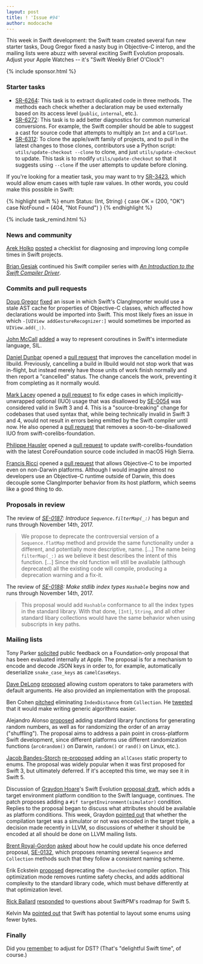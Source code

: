 ```yaml
---
layout: post
title: ! 'Issue #94'
author: modocache
---
```


This week in Swift development: the Swift team created several fun new starter
tasks, Doug Gregor fixed a nasty bug in Objective-C interop, and the mailing
lists were abuzz with several exciting Swift Evolution proposals. Adjust your
Apple Watches -- it's "Swift Weekly Brief O'Clock"!

<!--excerpt-->

{% include sponsor.html %}

### Starter tasks

* [SR-6264](https://bugs.swift.org/browse/SR-6264): This task is to extract
  duplicated code in three methods. The methods each check whether a declaration
  may be used externally based on its access level (`public`, `internal`, etc.).
* [SR-6272](https://bugs.swift.org/browse/SR-6272): This task is to add better
  diagnostics for common numerical conversions. For example, the Swift compiler
  should be able to suggest a cast for source code that attempts to multiply an
  `Int` and a `CGFloat`.
* [SR-6312](https://bugs.swift.org/browse/SR-6312): To clone the apple/swift
  family of projects, and to pull in the latest changes to those clones,
  contributors use a Python script: `utils/update-checkout --clone` to clone,
  and just `utils/update-checkout` to update. This task is to modify
  `utils/update-checkout` so that it suggests using `--clone` if the user
  attempts to update before cloning.

If you're looking for a meatier task, you may want to try
[SR-3423](https://bugs.swift.org/browse/SR-3423), which would allow enum cases
with tuple raw values. In other words, you could make this possible in Swift:

{% highlight swift %}
enum Status: (Int, String) {
  case OK = (200, "OK")
  case NotFound = (404, "Not Found")
}
{% endhighlight %}

{% include task_remind.html %}

### News and community

[Arek Holko](https://twitter.com/arekholko) [posted](https://github.com/fastred/Optimizing-Swift-Build-Times)
a checklist for diagnosing and improving long compile times in Swift projects.

[Brian Gesiak](https://twitter.com/modocache) continued his Swift compiler series with
[*An Introduction to the Swift Compiler Driver*](https://modocache.io/introduction-to-the-swift-compiler-driver).

### Commits and pull requests

[Doug Gregor](https://twitter.com/dgregor79) [fixed](https://github.com/apple/swift/pull/12823)
an issue in which Swift's ClangImporter would use a stale AST cache for
properties of Objective-C classes, which affected how declarations would be
imported into Swift. This most likely fixes an issue in which
`-[UIView addGestureRecognizer:]` would sometimes be imported as
`UIView.add(_:)`.

[John McCall](https://twitter.com/pathofshrines) [added](https://github.com/apple/swift/pull/12789)
a way to represent coroutines in Swift's intermediate language, SIL.

[Daniel Dunbar](https://twitter.com/daniel_dunbar) opened a [pull request](https://github.com/apple/swift-llbuild/pull/195)
that improves the cancellation model in llbuild. Previously, cancelling a build
in llbuild would not stop work that was in-flight, but instead merely have those
units of work finish normally and then report a "cancelled" status. The change
cancels the work, preventing it from completing as it normally would.

[Mark Lacey](https://github.com/rudkx) opened a [pull request](https://github.com/apple/swift/pull/12682)
to fix edge cases in which implicitly-unwrapped optional (IUO) usage that was
disallowed by [SE-0054](https://github.com/apple/swift-evolution/blob/master/proposals/0054-abolish-iuo.md)
was considered valid in Swift 3 and 4. This is a "source-breaking" change for
codebases that used syntax that, while being technically invalid in Swift 3 and
4, would not result in errors being emitted by the Swift compiler until now.
He also opened a [pull request](https://github.com/apple/swift-corelibs-foundation/pull/1306)
that removes a soon-to-be-disallowed IUO from swift-corelibs-foundation.

[Philippe Hausler](https://twitter.com/phausler) opened a [pull request](https://github.com/apple/swift-corelibs-foundation/pull/1305)
to update swift-corelibs-foundation with the latest CoreFoundation source code
included in macOS High Sierra.

[Francis Ricci](https://github.com/fjricci) opened a [pull request](https://github.com/apple/swift/pull/12702)
that allows Objective-C to be imported even on non-Darwin platforms. Although
I would imagine almost no developers use an Objective-C runtime outside of
Darwin, this does decouple some ClangImporter behavior from its host platform,
which seems like a good thing to do.

### Proposals in review

The review of _[SE-0187](https://github.com/apple/swift-evolution/blob/master/proposals/0187-introduce-filtermap.md):
Introduce `Sequence.filterMap(_:)`_ has begun and runs through November 14th, 2017.

> We propose to deprecate the controversial version of a `Sequence.flatMap`
  method and provide the same functionality under a different, and potentially
  more descriptive, name. [...] The name being `filterMap(_:)` as we believe it
  best describes the intent of this function. [...] Since the old function will
  still be available (although deprecated) all the existing code will compile,
  producing a deprecation warning and a fix-it.

The review of _[SE-0188](https://github.com/apple/swift-evolution/blob/master/proposals/0188-stdlib-index-types-hashable.md):
Make stdlib index types `Hashable`_ begins now and runs through November 14th, 2017.

> This proposal would add `Hashable` conformance to all the index types in the
  standard library. With that done, `[Int]`, `String`, and all other standard
  libary collections would have the same behavior when using subscripts in key
  paths.

### Mailing lists

Tony Parker [solicited](https://lists.swift.org/pipermail/swift-evolution/Week-of-Mon-20171106/040959.html)
public feedback on a Foundation-only proposal that has been evaluated internally
at Apple. The proposal is for a mechanism to encode and decode JSON keys in
order to, for example, automatically deserialize `snake_case_keys` as
`camelCaseKeys`.

[Dave DeLong](https://twitter.com/davedelong) [proposed](https://lists.swift.org/pipermail/swift-evolution/Week-of-Mon-20171030/040862.html)
allowing custom operators to take parameters with default arguments. He also
provided an implementation with the proposal.

Ben Cohen [pitched](https://lists.swift.org/pipermail/swift-evolution/Week-of-Mon-20171106/041053.html)
eliminating `IndexDistance` from `Collection`. He [tweeted](https://twitter.com/AirspeedSwift/status/928376958357876736)
that it would make writing generic algorithms easier.

Alejandro Alonso [proposed](https://lists.swift.org/pipermail/swift-evolution/Week-of-Mon-20170904/039605.html)
adding standard library functions for generating random numbers, as well as for
randomizing the order of an array ("shuffling"). The proposal aims to address
a pain point in cross-platform Swift development, since different platforms
use different randomization functions (`arc4random()` on Darwin, `random()` or
`rand()` on Linux, etc.).

[Jacob Bandes-Storch](https://twitter.com/jtbandes) [re-proposed](https://lists.swift.org/pipermail/swift-evolution/Week-of-Mon-20171106/040950.html)
adding an `allCases` static property to enums. The proposal was widely popular
when it was first proposed for Swift 3, but ultimately deferred. If it's
accepted this time, we may see it in Swift 5.

Discussion of [Graydon Hoare](https://twitter.com/graydon_pub)'s Swift Evolution
[proposal draft](https://lists.swift.org/pipermail/swift-evolution/Week-of-Mon-20171023/040652.html),
which adds a target environment platform condition to the Swift language,
continues. The patch proposes adding a `#if targetEnvironment(simulator)`
condition. Replies to the proposal began to discuss what attributes should be
available as platform conditions. This week, Graydon [pointed out](https://lists.swift.org/pipermail/swift-evolution/Week-of-Mon-20171030/040819.html)
that whether the compilation target was a simulator or not was encoded in the
target triple, a decision made recently in LLVM, so discussions of whether it
should be encoded at all should be done on LLVM mailing lists.

[Brent Royal-Gordon](https://twitter.com/brentdax) [asked](https://lists.swift.org/pipermail/swift-evolution/Week-of-Mon-20171030/040863.html)
about how he could update his once deferred proposal, [SE-0132](https://github.com/apple/swift-evolution/blob/master/proposals/0132-sequence-end-ops.md),
which proposes renaming several `Sequence` and `Collection` methods such that
they follow a consistent naming scheme.

Erik Eckstein [proposed](https://lists.swift.org/pipermail/swift-dev/Week-of-Mon-20171030/005774.html)
deprecating the `-Ounchecked` compiler option. This optimization mode removes
runtime safety checks, and adds additional complexity to the standard library
code, which must behave differently at that optimization level.

[Rick Ballard](https://twitter.com/rballard) [responded](https://lists.swift.org/pipermail/swift-evolution/Week-of-Mon-20171106/040953.html)
to questions about SwiftPM's roadmap for Swift 5.

Kelvin Ma [pointed out](https://lists.swift.org/pipermail/swift-dev/Week-of-Mon-20171106/005811.html)
that Swift has potential to layout some enums using fewer bytes.

### Finally

Did you [remember](https://twitter.com/lapcatsoftware/status/926911250507993088) to adjust for DST? (That's "delightful Swift time", of course.)
